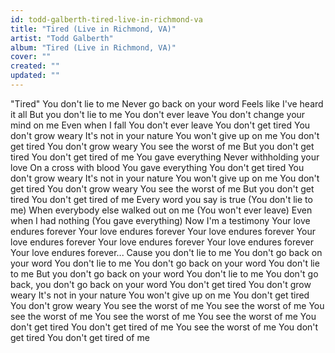 ```yaml
---
id: todd-galberth-tired-live-in-richmond-va
title: "Tired (Live in Richmond, VA)"
artist: "Todd Galberth"
album: "Tired (Live in Richmond, VA)"
cover: ""
created: ""
updated: ""
---
```


"Tired"
You don't lie to me
Never go back on your word
Feels like I've heard it all
But you don't lie to me
You don't ever leave
You don't change your mind on me
Even when I fall
You don't ever leave
You don't get tired
You don't grow weary
It's not in your nature
You won't give up on me
You don't get tired
You don't grow weary
You see the worst of me
But you don't get tired
You don't get tired of me
You gave everything
Never withholding your love
On a cross with blood
You gave everything
You don't get tired
You don't grow weary
It's not in your nature
You won't give up on me
You don't get tired
You don't grow weary
You see the worst of me
But you don't get tired
You don't get tired of me
Every word you say is true
(You don't lie to me)
When everybody else walked out on me
(You won't ever leave)
Even when I had nothing
(You gave everything)
Now I'm a testimony
Your love endures forever
Your love endures forever
Your love endures forever
Your love endures forever
Your love endures forever
Your love endures forever
Your love endures forever...
Cause you don't lie to me
You don't go back on your word
You don't lie to me
You don't go back on your word
You don't lie to me
But you don't go back on your word
You don't lie to me
You don't go back, you don't go back on your word
You don't get tired
You don't grow weary
It's not in your nature
You won't give up on me
You don't get tired
You don't grow weary
You see the worst of me
You see the worst of me
You see the worst of me
You see the worst of me
You see the worst of me
You don't get tired
You don't get tired of me
You see the worst of me
You don't get tired
You don't get tired of me